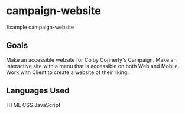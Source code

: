 # campaign-website
Example campaign-website

## Goals
Make an accessible website for Colby Connerly's Campaign.
Make an interactive site with a menu that is accessible on both Web and Mobile.
Work with Client to create a website of their liking.

## Languages Used
HTML
CSS
JavaScript

